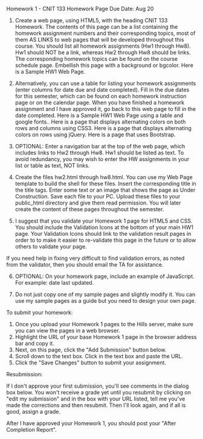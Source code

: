 Homework 1 - CNIT 133 Homework Page
Due Date: Aug 20
1. Create a web page, using HTML5, with the heading CNIT 133 Homework. The contents of this page can be a list containing the homework assignment numbers and their corresponding topics, most of them AS LINKS to web pages that will be developed throughout this course. You should list all homework assignments (Hw1 through Hw8). Hw1 should NOT be a link, whereas Hw2 through Hw8 should be links. The corresponding homework topics can be found on the course schedule page. Embellish this page with a background or bgcolor. Here is a Sample HW1 Web Page.

2. Alternatively, you can use a table for listing your homework assignments (enter columns for date due and date completed). Fill in the due dates for this semester, which can be found on each homework instruction page or on the calendar page. When you have finished a homework assignment and I have approved it, go back to this web page to fill in the date completed. Here is a Sample HW1 Web Page using a table and google fonts.. Here is a page that displays alternating colors on both rows and columns using CSS3. Here is a page that displays alternating colors on rows using jQuery. Here is a page that uses Bootstrap.

3. OPTIONAL: Enter a navigation bar at the top of the web page, which includes links to Hw2 through Hw8. Hw1 should be listed as text. To avoid redundancy, you may wish to enter the HW assignments in your list or table as text, NOT links.

4. Create the files hw2.html through hw8.html. You can use my Web Page template to build the shell for these files. Insert the corresponding title in the title tags. Enter some text or an image that shows the page as Under Construction. Save each file to your PC. Upload these files to your public_html directory and give them read permission. You will later create the content of these pages throughout the semester.

5. I suggest that you validate your Homework 1 page for HTML5 and CSS. You should include the Validation Icons at the bottom of your main HW1 page. Your Validation Icons should link to the validation result pages in order to to make it easier to re-validate this page in the future or to allow others to validate your page. 

If you need help in fixing very difficult to find validation errors, as noted from the validator, then you should email the TA for assistance.

6. OPTIONAL: On your homework page, include an example of JavaScript. For example: date last updated.

7. Do not just copy one of my sample pages and slightly modify it. You can use my sample pages as a guide but you need to design your own page. 

To submit your homework:

1. Once you upload your Homework 1 pages to the Hills server, make sure you can view the pages in a web browser.
2. Highlight the URL of your base Homework 1 page in the browser address bar and copy it.
3. Next, on this page, click the "Add Submission" button below.
4. Scroll down to the text box. Click in the text box and paste the URL. 
5. Click the "Save Changes" button to submit your assignment.

Resubmission:

If I don't approve your first submission, you'll see comments in the dialog box below. You won't receive a grade yet until you resubmit by clicking on "edit my submission" and in the box with your URL listed, tell me you've made the corrections and then resubmit. Then I'll look again, and if all is good, assign a grade.

After I have approved your Homework 1, you should post your "After Completion Report".